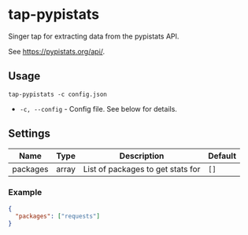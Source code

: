 # tap-pypistats

Singer tap for extracting data from the pypistats API.

See https://pypistats.org/api/.

## Usage

```
tap-pypistats -c config.json
```

* `-c, --config` - Config file. See below for details.

## Settings

| Name | Type | Description | Default |
| ---- | ---- | ----------- | ------- |
| packages | array | List of packages to get stats for | `[]` |

### Example

```json
{
  "packages": ["requests"]
}
```
